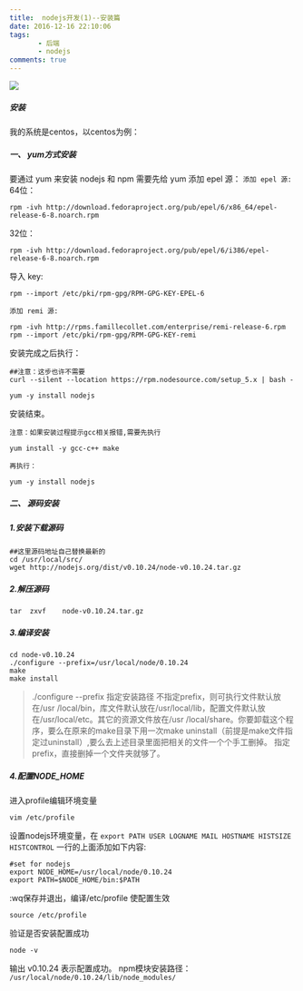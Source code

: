 ```yaml
---
title:  nodejs开发(1)--安装篇
date: 2016-12-16 22:10:06
tags:  
       - 后端
       - nodejs
comments: true
---
```

![](http://ken-blog.image.alimmdn.com/test/nodejs.jpeg@200h)
<!-- more-->
##### 安装
我的系统是centos，以centos为例：
#####  一、 yum方式安装
要通过 yum 来安装 nodejs 和 npm 需要先给 yum 添加 epel 源：
`添加 epel 源:`
64位：
```
rpm -ivh http://download.fedoraproject.org/pub/epel/6/x86_64/epel-release-6-8.noarch.rpm
```
32位：
```
rpm -ivh http://download.fedoraproject.org/pub/epel/6/i386/epel-release-6-8.noarch.rpm
```
导入 key:
```
rpm --import /etc/pki/rpm-gpg/RPM-GPG-KEY-EPEL-6
```
`添加 remi 源:`
```
rpm -ivh http://rpms.famillecollet.com/enterprise/remi-release-6.rpm rpm --import /etc/pki/rpm-gpg/RPM-GPG-KEY-remi
```

安装完成之后执行：
```
##注意：这步也许不需要
curl --silent --location https://rpm.nodesource.com/setup_5.x | bash -

```

```
yum -y install nodejs
```
安装结束。

`注意：如果安装过程提示gcc相关报错,需要先执行`

```
yum install -y gcc-c++ make
```
`再执行：`
```
yum -y install nodejs
```

#####  二、 源码安装
##### 1.安装下载源码
```
##这里源码地址自己替换最新的
cd /usr/local/src/
wget http://nodejs.org/dist/v0.10.24/node-v0.10.24.tar.gz
```
##### 2.解压源码
```
tar  zxvf    node-v0.10.24.tar.gz
```
##### 3.编译安装
```
cd node-v0.10.24
./configure --prefix=/usr/local/node/0.10.24
make                                                                                                    
make install
```
>./configure --prefix
指定安装路径
不指定prefix，则可执行文件默认放在/usr /local/bin，库文件默认放在/usr/local/lib，配置文件默认放在/usr/local/etc。其它的资源文件放在/usr /local/share。你要卸载这个程序，要么在原来的make目录下用一次make uninstall（前提是make文件指定过uninstall）,要么去上述目录里面把相关的文件一个个手工删掉。
指定prefix，直接删掉一个文件夹就够了。

##### 4.配置NODE_HOME
进入profile编辑环境变量
```
vim /etc/profile
```
设置nodejs环境变量，在 `export PATH USER LOGNAME MAIL HOSTNAME HISTSIZE HISTCONTROL` 一行的上面添加如下内容:
```
#set for nodejs
export NODE_HOME=/usr/local/node/0.10.24
export PATH=$NODE_HOME/bin:$PATH
```
:wq保存并退出，编译/etc/profile 使配置生效
```
source /etc/profile
```
验证是否安装配置成功
```
node -v
```
输出 v0.10.24 表示配置成功。
npm模块安装路径：
`/usr/local/node/0.10.24/lib/node_modules/`
